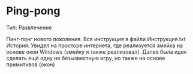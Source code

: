 # Ping-pong
Тип: Развлечение

Пинг-понг нового поколения. Вся инструкция в файли Инструкция.txt
История: 
Увидел на просторе интернета, где реализуется змейка на основе окон Windows (змейку я также реализовал). Далее была идея сделать ещё одну не безызвестную игру, но также на основе примитивов (окон)
